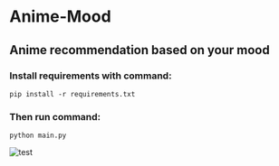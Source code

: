 # Anime-Mood
## Anime recommendation based on your mood

### Install requirements with command:
```
pip install -r requirements.txt
```
### Then run command:
```
python main.py
```

![test](https://github.com/IsekaiCode/Anime-Mood/assets/109307799/b393c789-1698-490a-94e0-a5d897775289)
